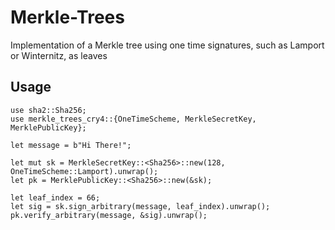 # Merkle-Trees

Implementation of a Merkle tree using one time signatures, such as Lamport or Winternitz, as leaves


## Usage

    use sha2::Sha256;
    use merkle_trees_cry4::{OneTimeScheme, MerkleSecretKey, MerklePublicKey};

    let message = b"Hi There!";

    let mut sk = MerkleSecretKey::<Sha256>::new(128, OneTimeScheme::Lamport).unwrap();
    let pk = MerklePublicKey::<Sha256>::new(&sk);

    let leaf_index = 66;
    let sig = sk.sign_arbitrary(message, leaf_index).unwrap();
    pk.verify_arbitrary(message, &sig).unwrap();

